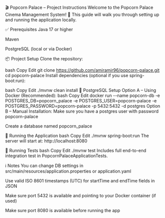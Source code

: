 
🎬 Popcorn Palace – Project Instructions
Welcome to the Popcorn Palace Cinema Management System! 🍿
This guide will walk you through setting up and running the application locally.

✅ Prerequisites
Java 17 or higher

Maven

PostgreSQL (local or via Docker)

📦 Project Setup
Clone the repository:

bash
Copy
Edit
git clone https://github.com/amiramir96/popcorn-palace.git
cd popcorn-palace
Install dependencies (optional if you use spring-boot:run):

bash
Copy
Edit
./mvnw clean install
🐘 PostgreSQL Setup
Option A – Using Docker (Recommended):
bash
Copy
Edit
docker run --name popcorn-db -e POSTGRES_DB=popcorn_palace -e POSTGRES_USER=popcorn-palace -e POSTGRES_PASSWORD=popcorn-palace -p 5432:5432 -d postgres
Option B – Manual Installation:
Make sure you have a postgres user with password popcorn-palace

Create a database named popcorn_palace

🚀 Running the Application
bash
Copy
Edit
./mvnw spring-boot:run
The server will start at:
http://localhost:8080

🧪 Running Tests
bash
Copy
Edit
./mvnw test
Includes full end-to-end integration test in PopcornPalaceApplicationTests.

ℹ️ Notes
You can change DB settings in src/main/resources/application.properties or application.yaml

Use valid ISO 8601 timestamps (UTC) for startTime and endTime fields in JSON

Make sure port 5432 is available and pointing to your Docker container (if used)

Make sure port 8080 is available before running the app
